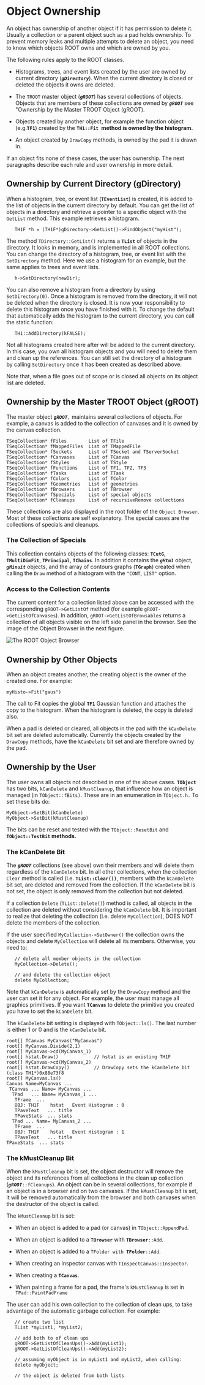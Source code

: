 # Object Ownership


An object has ownership of another object if it has permission to
delete it. Usually a collection or a parent object such as a pad holds
ownership. To prevent memory leaks and multiple attempts to delete an
object, you need to know which objects ROOT owns and which are owned
by you.

The following rules apply to the ROOT classes.

-   Histograms, trees, and event lists created by the user are owned
    by current directory (***`gDirectory`***). When the current
    directory is closed or deleted the objects it owns are deleted.

-   The `TROOT` master object (***`gROOT`***) has several collections
    of objects. Objects that are members of these collections are
    owned by ***`gROOT`*** see "Ownership by the Master TROOT Object
    (gROOT).

-   Objects created by another object, for example the function object
    (e.g.**`TF1`**) created by the **`TH1::Fit `method is owned by the
    histogram.**

-   An object created by `DrawCopy` methods, is owned by the pad it is
    drawn in.

If an object fits none of these cases, the user has ownership. The
next paragraphs describe each rule and user ownership in more detail.

## Ownership by Current Directory (gDirectory)


When a histogram, tree, or event list (**`TEventList`**) is created,
it is added to the list of objects in the current directory by
default. You can get the list of objects in a directory and retrieve
a pointer to a specific object with the `GetList` method. This example
retrieves a histogram.

``` {.cpp}
   TH1F *h = (TH1F*)gDirectory->GetList()->FindObject("myHist");
```

The method `TDirectory::GetList()` returns a **`TList`** of objects in
the directory. It looks in memory, and is implemented in all ROOT
collections. You can change the directory of a histogram, tree, or
event list with the `SetDirectory` method. Here we use a histogram for
an example, but the same applies to trees and event lists.

``` {.cpp}
   h->SetDirectory(newDir);
```

You can also remove a histogram from a directory by using
`SetDirectory(0)`. Once a histogram is removed from the directory, it
will not be deleted when the directory is closed. It is now your
responsibility to delete this histogram once you have finished with
it. To change the default that automatically adds the histogram to the
current directory, you can call the static function:

``` {.cpp}
   TH1::AddDirectory(kFALSE);
```

Not all histograms created here after will be added to the current
directory. In this case, you own all histogram objects and you will
need to delete them and clean up the references. You can still set the
directory of a histogram by calling `SetDirectory` once it has been
created as described above.

Note that, when a file goes out of scope or is closed all objects on
its object list are deleted.

## Ownership by the Master TROOT Object (gROOT)


The master object ***`gROOT`***`,` maintains several collections of
objects. For example, a canvas is added to the collection of canvases
and it is owned by the canvas collection.

``` {.cpp}
TSeqCollection* fFiles        List of TFile
TSeqCollection* fMappedFiles  List of TMappedFile
TSeqCollection* fSockets      List of TSocket and TServerSocket
TSeqCollection* fCanvases     List of TCanvas
TSeqCollection* fStyles       List of TStyle
TSeqCollection* fFunctions    List of TF1, TF2, TF3
TSeqCollection* fTasks        List of TTask
TSeqCollection* fColors       List of TColor
TSeqCollection* fGeometries   List of geometries
TSeqCollection* fBrowsers     List of TBrowser
TSeqCollection* fSpecials     List of special objects
TSeqCollection* fCleanups     List of recursiveRemove collections
```

These collections are also displayed in the root folder of the
`Object Browser`. Most of these collections are self explanatory. The
special cases are the collections of specials and cleanups.

### The Collection of Specials


This collection contains objects of the following classes:
**`TCutG`**, **`TMultiDimFit`**, **`TPrincipal`**, **`TChains`**. In
addition it contains the ***`gHtml`*** object, ***`gMinuit`***
objects, and the array of contours graphs (**`TGraph`**) created when
calling the `Draw` method of a histogram with the `"CONT`, `LIST"`
option.

### Access to the Collection Contents


The current content for a collection listed above can be accessed with
the corresponding `gROOT->GetListOf` method (for example
`gROOT->GetListOfCanvases`). In addition, `gROOT->GetListOfBrowsables`
returns a collection of all objects visible on the left side panel in
the browser. See the image of the Object Browser in the next figure.

![The ROOT Object Browser](pictures/03000094.png)

## Ownership by Other Objects


When an object creates another, the creating object is the owner of the
created one. For example:

``` {.cpp}
myHisto->Fit("gaus")
```

The call to Fit copies the global **`TF1`** Gaussian function and
attaches the copy to the histogram. When the histogram is deleted, the
copy is deleted also.

When a pad is deleted or cleared, all objects in the pad with the 
`kCanDelete` bit set are deleted automatically. Currently the objects
created by the `DrawCopy` methods, have the `kCanDelete` bit set and
are therefore owned by the pad.

## Ownership by the User


The user owns all objects not described in one of the above cases.
**`TObject`** has two bits, `kCanDelete` and `kMustCleanup`, that
influence how an object is managed (in `TObject::fBits)`. These are in
an enumeration in `TObject.h.` To set these bits do:

``` {.cpp}
MyObject->SetBit(kCanDelete)
MyObject->SetBit(kMustCleanup)
```

The bits can be reset and tested with the `TObject::ResetBit` and
**`TObject::TestBit` methods.**

### The kCanDelete Bit


The ***`gROOT`*** collections (see above) own their members and will
delete them regardless of the `kCanDelete` bit. In all other
collections, when the collection `Clear` method is called (i.e.
**`TList::Clear())`**, members with the `kCanDelete` bit set, are
deleted and removed from the collection. If the `kCanDelete` bit is
not set, the object is only removed from the collection but not
deleted.

If a collection `Delete` (`TList::Delete()`) method is called, all
objects in the collection are deleted without considering the
`kCanDelete` bit. It is important to realize that deleting the
collection (i.e. delete `MyCollection`), DOES NOT delete the members
of the collection.

If the user specified `MyCollection->SetOwner()` the collection owns
the objects and delete `MyCollection` will delete all its members.
Otherwise, you need to:

``` {.cpp}
   // delete all member objects in the collection
   MyCollection->Delete();

   // and delete the collection object 
   delete MyCollection;
```

Note that `kCanDelete` is automatically set by the `DrawCopy` method
and the user can set it for any object. For example, the user must
manage all graphics primitives. If you want **`TCanvas`** to delete
the primitive you created you have to set the `kCanDelete` bit.

The `kCanDelete` bit setting is displayed with `TObject::ls()`. The
last number is either 1 or 0 and is the `kCanDelete` bit.

``` {.cpp}
root[] TCanvas MyCanvas("MyCanvas")
root[] MyCanvas.Divide(2,1)
root[] MyCanvas->cd(MyCanvas_1)
root[] hstat.Draw()             // hstat is an existing TH1F
root[] MyCanvas->cd(MyCanvas_2)
root[] hstat.DrawCopy()         // DrawCopy sets the kCanDelete bit
(class TH1*)0x88e73f8
root[] MyCanvas.ls()
Canvas Name=MyCanvas ...
 TCanvas ... Name= MyCanvas ...
  TPad   ... Name= MyCanvas_1 ...
   TFrame  ...
   OBJ: TH1F    hstat   Event Histogram : 0
   TPaveText   ... title
   TPaveStats  ... stats
  TPad ... Name= MyCanvas_2 ...
   TFrame  ...
   OBJ: TH1F    hstat   Event Histogram : 1
   TPaveText   ... title
TPaveStats  ... stats
```

### The kMustCleanup Bit


When the `kMustCleanup` bit is set, the object destructor will remove
the object and its references from all collections in the clean up
collection (***`gROOT`***`::fCleanups`). An object can be in several
collections, for example if an object is in a browser and on two
canvases. If the `kMustCleanup` bit is set, it will be removed
automatically from the browser and both canvases when the destructor
of the object is called.

The `kMustCleanup` bit is set:

-   When an object is added to a pad (or canvas) in
    `TObject::AppendPad`.

-   When an object is added to a **`TBrowser`** with
    **`TBrowser`**`::Add`.

-   When an object is added to a `TFolder with `**`TFolder`**`::Add`.

-   When creating an inspector canvas with `TInspectCanvas::Inspector`.

-   When creating a **`TCanvas`**.

-   When painting a frame for a pad, the frame's `kMustCleanup` is set
    in `TPad::PaintPadFrame`

The user can add his own collection to the collection of clean ups, to
take advantage of  the automatic garbage collection. For example:

``` {.cpp}
   // create two list
   TList *myList1, *myList2; 

   // add both to of clean ups
   gROOT->GetListOfCleanUps()->Add(myList1);
   gROOT->GetListOfCleanUps()->Add(myList2);

   // assuming myObject is in myList1 and myList2, when calling:
   delete myObject;

   // the object is deleted from both lists
```
